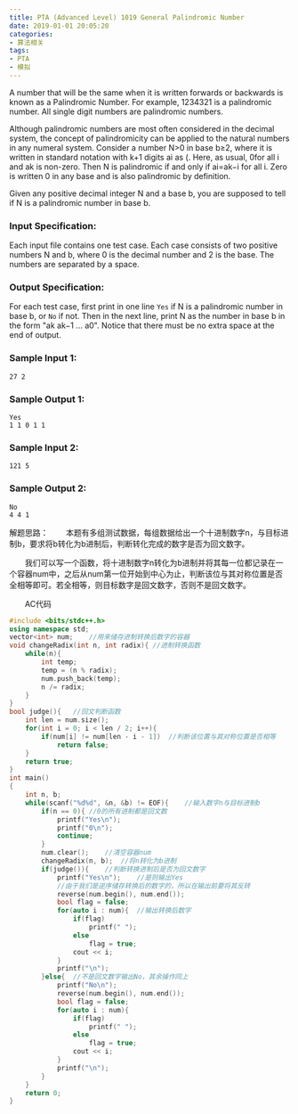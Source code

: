 ```yaml
---
title: PTA (Advanced Level) 1019 General Palindromic Number
date: 2019-01-01 20:05:20
categories: 
- 算法相关
tags:
- PTA
- 模拟
---
```


A number that will be the same when it is written forwards or backwards is known as a Palindromic Number. For example, 1234321 is a palindromic number. All single digit numbers are palindromic numbers.

Although palindromic numbers are most often considered in the decimal system, the concept of palindromicity can be applied to the natural numbers in any numeral system. Consider a number N>0 in base b≥2, where it is written in standard notation with k+1 digits ai as (. Here, as usual, 0for all i and ak is non-zero. Then N is palindromic if and only if ai=ak−i for all i. Zero is written 0 in any base and is also palindromic by definition.

Given any positive decimal integer N and a base b, you are supposed to tell if N is a palindromic number in base b.

### Input Specification:

Each input file contains one test case. Each case consists of two positive numbers N and b, where 0 is the decimal number and 2 is the base. The numbers are separated by a space.

### Output Specification:

For each test case, first print in one line `Yes` if N is a palindromic number in base b, or `No` if not. Then in the next line, print N as the number in base b in the form "ak ak−1 ... a0". Notice that there must be no extra space at the end of output.

### Sample Input 1:

```in
27 2
```

### Sample Output 1:

```out
Yes
1 1 0 1 1
```

### Sample Input 2:

```in
121 5
```

### Sample Output 2:

```out
No
4 4 1
```

解题思路：
　　本题有多组测试数据，每组数据给出一个十进制数字n，与目标进制b，要求将b转化为b进制后，判断转化完成的数字是否为回文数字。

　　我们可以写一个函数，将十进制数字n转化为b进制并将其每一位都记录在一个容器num中，之后从num第一位开始到中心为止，判断该位与其对称位置是否全相等即可。若全相等，则目标数字是回文数字，否则不是回文数字。

　　AC代码

```c++
#include <bits/stdc++.h>
using namespace std;
vector<int> num;    //用来储存进制转换后数字的容器
void changeRadix(int n, int radix){ //进制转换函数
    while(n){
        int temp;
        temp = (n % radix);
        num.push_back(temp);
        n /= radix;
    }
}
bool judge(){   //回文判断函数
    int len = num.size();
    for(int i = 0; i < len / 2; i++){
        if(num[i] != num[len - i - 1])  //判断该位置与其对称位置是否相等
            return false;
    }
    return true;
}
int main()
{
    int n, b;
    while(scanf("%d%d", &n, &b) != EOF){    //输入数字n与目标进制b
        if(n == 0){ //0的所有进制都是回文数
            printf("Yes\n");
            printf("0\n");
            continue;
        }
        num.clear();    //清空容器num
        changeRadix(n, b);  //将n转化为b进制
        if(judge()){    //判断转换进制后是否为回文数字
            printf("Yes\n");    //是则输出Yes
            //由于我们是逆序储存转换后的数字的，所以在输出前要将其反转
            reverse(num.begin(), num.end());
            bool flag = false;
            for(auto i : num){  //输出转换后数字
                if(flag)
                    printf(" ");
                else
                    flag = true;
                cout << i;
            }
            printf("\n");
        }else{  //不是回文数字输出No，其余操作同上
            printf("No\n");
            reverse(num.begin(), num.end());
            bool flag = false;
            for(auto i : num){
                if(flag)
                    printf(" ");
                else
                    flag = true;
                cout << i;
            }
            printf("\n");
        }
    }
    return 0;
}
```

